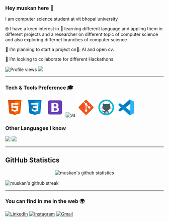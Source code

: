 ### Hey muskan here 👋

I am  computer science student at vit bhopal university 


🤓 I have a keen interest in 🤝 learning different language and appling them in different projects and a researcher on different topic of computer science and also exploring differnet branches of computer science 


 🔭 I’m planning to start a project on🧐: AI and open cv. 

 
 👯 I’m looking to collaborate for different Hackathons 

 
![Profile views](https://gpvc.arturio.dev/muskannaij)  <img src="https://img.shields.io/github/followers/muskanniaj?label=Follow" style=" float:left, margin-right:10px" />


---


### Tech & Tools Preference 🎓

<img style="margin: auto;" src="https://raw.githubusercontent.com/sachinverma53121/sachinverma53121/master/icons/html5.png" alt=html5 width="60" height="60"/> 
	<img style="margin: auto;" src="https://raw.githubusercontent.com/sachinverma53121/sachinverma53121/master/icons/css3.png" alt=css3 width="60" height="60"/> 
	<img style="margin: auto;" src="https://raw.githubusercontent.com/sachinverma53121/sachinverma53121/master/icons/bootstrap.png" alt=bootstrap width="60" height="60"/>
 <img style="margin: auto;" src="https://raw.githubusercontent.com/sachinverma53121/sachinverma53121/master/icons/javascript.png" alt=vs width="60" height="60"/>
<img style="margin: auto;" src="https://raw.githubusercontent.com/sachinverma53121/sachinverma53121/master/icons/git.png" alt=git width="60" height="60"/>
  <img style="margin: auto;" src="https://raw.githubusercontent.com/sachinverma53121/sachinverma53121/master/icons/github.png" alt=github width="60" height="60"/>
 <img style="margin: auto;" src="https://raw.githubusercontent.com/sachinverma53121/sachinverma53121/master/icons/vsc.png" alt=vs width="60" height="60"/>


### Other Languages I know
 <img src="https://img.shields.io/badge/-C%20&%20C++-659ad2?style=flat&logo=c%2B%2B&logoColor=ffffff"> <img src="https://img.shields.io/badge/-Python-black?style=flat&logo=python&logoColor=white">

---
## **GitHub Statistics**



<p align="center">
<img align="center" src="https://github-readme-stats.vercel.app/api?username=muskanniaj&show_icons=true&theme=vision-friendly-dark" alt= "muskan's github statistics">
</p>  
<img align="center" src="https://github-readme-streak-stats.herokuapp.com/?user=muskanniaj&theme=vision-friendly-dark" alt= "muskan's github streak">

---


### You can find in me in the web 🌍



[![LinkedIn](http://img.shields.io/badge/-LinkedIn-0077B5?style=flat&logo=linkedIn&logoColor=white&https://www.linkedin.com/in/muskan-jain-362aa8202/)](https://www.linkedin.com/in/muskan-jain-362aa8202/)
[![Instagram](http://img.shields.io/badge/-Instagram-E4405F?style=flat&logo=instagram&logoColor=white&link=https://www.instagram.com/__.muskan_jain.__/)](https://www.instagram.com/__.muskan_jain.__/)
[![Gmail](https://img.shields.io/badge/-Gmail-c14438?style=flat-square&logo=Gmail&logoColor=white&link=mailto:muskan.niaj@gmail.com)](mailto:muskan.niaj@gmail.com)
